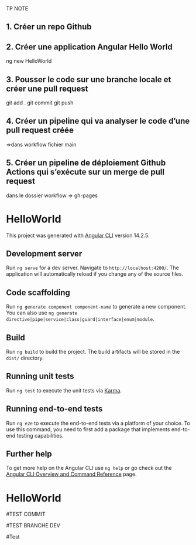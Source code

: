 TP NOTE


## 1. Créer un repo Github

## 2. Créer une application Angular Hello World
ng new HelloWorld

## 3. Pousser le code sur une branche locale et créer une pull request
git add . 
git commit
git push

## 4. Créer un pipeline qui va analyser le code d’une pull request créée
=>dans workflow fichier main

## 5. Créer un pipeline de déploiement Github Actions qui s’exécute sur un merge de pull request
dans le dossier workflow => gh-pages












# HelloWorld

This project was generated with [Angular CLI](https://github.com/angular/angular-cli) version 14.2.5.

## Development server

Run `ng serve` for a dev server. Navigate to `http://localhost:4200/`. The application will automatically reload if you change any of the source files.

## Code scaffolding

Run `ng generate component component-name` to generate a new component. You can also use `ng generate directive|pipe|service|class|guard|interface|enum|module`.

## Build

Run `ng build` to build the project. The build artifacts will be stored in the `dist/` directory.

## Running unit tests

Run `ng test` to execute the unit tests via [Karma](https://karma-runner.github.io).

## Running end-to-end tests

Run `ng e2e` to execute the end-to-end tests via a platform of your choice. To use this command, you need to first add a package that implements end-to-end testing capabilities.

## Further help

To get more help on the Angular CLI use `ng help` or go check out the [Angular CLI Overview and Command Reference](https://angular.io/cli) page.
# HelloWorld


#TEST COMMIT

#TEST BRANCHE DEV

#Test

